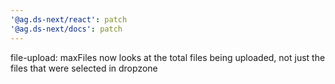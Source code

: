 ```yaml
---
'@ag.ds-next/react': patch
'@ag.ds-next/docs': patch
---
```


file-upload: maxFiles now looks at the total files being uploaded, not just the files that were selected in dropzone
